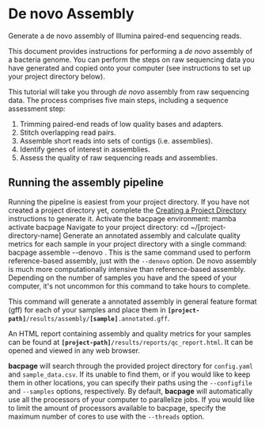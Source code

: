 # De novo Assembly
<card-summary >
    Generate a de novo assembly of Illumina paired-end sequencing reads.
</card-summary>

This document provides instructions for performing a *de novo* assembly of a bacteria genome.
You can perform the steps on raw sequencing data you have generated and copied onto your computer (see instructions to
set up your project directory below).

<include from="Creating-a-Project-Directory.md" element-id="intro-table"/>

This tutorial will take you through *de novo* assembly from raw sequencing data.
The process comprises five main steps, including a sequence assessment step:

1. Trimming paired-end reads of low quality bases and adapters.
2. Stitch overlapping read pairs.
3. Assemble short reads into sets of contigs (i.e. assemblies).
4. Identify genes of interest in assemblies.
5. Assess the quality of raw sequencing reads and assemblies.


## Running the assembly pipeline
Running the pipeline is easiest from your project directory.
If you have not created a project directory yet, complete the <a href="Creating-a-Project-Directory.md">Creating a
Project Directory</a> instructions to generate it.
<procedure type="steps">
    <step>
        Activate the bacpage environment:
        <code-block lang="bash">mamba activate bacpage</code-block>
    </step>
    <step>
        Navigate to your project directory:
        <code-block lang="bash" >cd ~/[project-directory-name]</code-block>
    </step>
    <step>
        Generate an annotated assembly and calculate quality metrics for each sample in your project directory with a 
        single command:
        <code-block>bacpage assemble --denovo .</code-block>
        <note>
            This is the same command used to perform reference-based assembly, just with the <code>--denovo</code> 
            option.
        </note>
        <note>
            De novo assembly is much more computationally intensive than reference-based assembly. Depending on the 
            number of samples you have and the speed of your computer, it's not uncommon for this command to take 
            hours to complete.
        </note>
    </step>
</procedure>

This command will generate a annotated assembly in general feature format (gff) for each of your samples and place them in
<code><b>[project-path]</b>/results/assembly/<b>[sample]</b>.annotated.gff</code>. 

An HTML report containing assembly and quality metrics for your samples can be found at
<code><b>[project-path]</b>/results/reports/qc_report.html</code>. 
It can be opened and viewed in any web browser.

<procedure title="Useful options">
    <step>
        <b>bacpage</b> will search through the provided project directory for <code>config.yaml</code> and <code>sample_data.csv</code>. 
        If its unable to find them, or if you would like to keep them in other locations, you can specify their paths 
        using the <code>--configfile</code> and <code>--samples</code> options, respectively.
    </step>
    <step>
        By default, <b>bacpage</b> will automatically use all the processors of your computer to parallelize jobs. 
        If you would like to limit the amount of processors available to bacpage, specify the maximum number of cores to
        use with the <code>--threads</code> option.
    </step>
</procedure>


